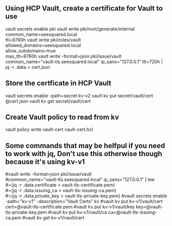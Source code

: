 ## Using HCP Vault, create a certificate for Vault to use
vault secrets enable pki
vault write pki/root/generate/internal \
    common_name=seesquared.local \
    ttl=8760h
vault write pki/roles/vault \
    allowed_domains=seesquared.local \
    allow_subdomains=true \
    max_ttl=8760h
vault write -format=json pki/issue/vault \
common_name="vault-tls.seesquared.local" ip_sans="127.0.0.1" ttl=720h | jq -r .data > cert.json

## Store the certficate in HCP Vault
vault secrets enable -path=secret kv-v2
vault kv put secret/vault/cert @cert.json
vault kv get secret/vault/cert

## Create Vault policy to read from kv
vault policy write vault-cert vault-cert.hcl

## Some commands that may be helfpul if you need to work with jq, Don't use this otherwise though because it's using kv-v1
#vault write -format=json pki/issue/vault \
#common_name="vault-tls.seesquared.local" ip_sans="127.0.0.1" | tee \
#>(jq -r .data.certificate > vault-tls-certificate.pem) \
#>(jq -r .data.issuing_ca > vault-tls-issuing-ca.pem) \
#>(jq -r .data.private_key > vault-tls-private-key.pem)
#vault secrets enable -path="kv-v1" -description="Vault Certs" kv
#vault kv put kv-v1/vault/cert cert=@vault-tls-certificate.pem
#vault kv put kv-v1/vault/key key=@vault-tls-private-key.pem
#vault kv put kv-v1/vault/ca ca=@vault-tls-issuing-ca.pem
#vault kv get kv-v1/vault/cert




